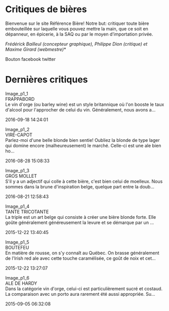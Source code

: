 # Critiques de bières
Bienvenue sur le site Référence Bière! Notre but: critiquer toute bière embouteillée sur laquelle vous pouvez mettre la main, que ce soit en dépanneur, en épicerie, à la SAQ ou par le moyen d’importation privée.

*Frédérick Bailleul (concepteur graphique), Philippe Dion (critique) et Maxime Girard (webmestre)**

Bouton facebook twitter

# Dernières critiques 

Image_p1_1  
FRAPPABORD  
Le vin d'orge (ou barley wine) est un style britannique où l'on booste le taux d'alcool pour l'approcher de celui du vin. Généralement, nous avons a...

2016-09-18 14:24:01

<Lire la suite>

Image_p1_2  
VIRE-CAPOT  
Parlez-moi d'une belle blonde bien sentie! Oubliez la blonde de type lager qui domine encore (malheureusement) le marché. Celle-ci est une ale bien ho...

2016-08-28 15:08:33

<Lire la suite>

Image_p1_3  
GROS MOLLET  
S'il y a un adjectif qui colle à cette bière, c'est bien celui de moelleux. Nous sommes dans la brune d'inspiration belge, quelque part entre la doub...

2016-08-21 12:58:43

<Lire la suite>

Image_p1_4  
TANTE TRICOTANTE  
La triple est un art belge qui consiste à créer une bière blonde forte. Elle goûte généralement généreusement la levure et se démarque par un ...

2015-12-22 13:40:45

<Lire la suite>

Image_p1_5  
BOUTEFEU  
En matière de rousse, on s'y connaît au Québec. On brasse généralement de l'Irish red ale avec cette touche caramélisée, ce goût de noix et cet...

2015-12-22 13:27:07

<Lire la suite>


Image_p1_6  
ALE DE HARDY  
Dans la catégorie vin d'orge, celui-ci est particulièrement sucré et costaud. La comparaison avec un porto aura rarement été aussi appropriée. Su...

2015-09-05 06:32:08

<Lire la suite>






